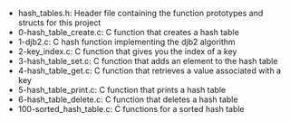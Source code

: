 - hash_tables.h: Header file containing the function prototypes and structs for this project
- 0-hash_table_create.c: C function that creates a hash table
- 1-djb2.c: C hash function implementing the djb2 algorithm
- 2-key_index.c: C function that gives you the index of a key
- 3-hash_table_set.c: C function that adds an element to the hash table
- 4-hash_table_get.c: C function that retrieves a value associated with a key
- 5-hash_table_print.c: C function that prints a hash table
- 6-hash_table_delete.c: C function that deletes a hash table
- 100-sorted_hash_table.c: C functions for a sorted hash table